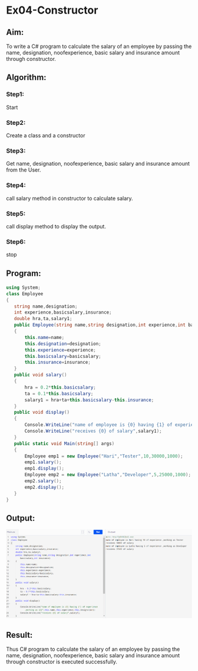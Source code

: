 # Ex04-Constructor
## Aim:
 To write a C# program to calculate the salary of an employee by passing the name, designation, noofexperience, basic salary and insurance amount through constructor.
 
 ## Algorithm:
 ### Step1: 
Start
### Step2:
Create a class and a constructor
### Step3:
Get name, designation, noofexperience, basic salary and insurance amount from the User.
### Step4:
call salary method in constructor to calculate salary.
### Step5:
call display method to display the output.
### Step6:
stop
 ## Program:
 ```c#
using System;
class Employee
{
    string name,designation;
    int experience,basicsalary,insurance;
    double hra,ta,salary1;
    public Employee(string name,string designation,int experience,int basicsalary,int insurance)
    {
        this.name=name;
        this.designation=designation;
        this.experience=experience;
        this.basicsalary=basicsalary;
        this.insurance=insurance;
    }
    public void salary()
    {
        hra = 0.2*this.basicsalary;
        ta = 0.1*this.basicsalary;
        salary1 = hra+ta+this.basicsalary-this.insurance;
    }
    public void display()
    {
        Console.WriteLine("name of employee is {0} having {1} of experience ,working as {2}",this.name,this.experience,this.designation);
        Console.WriteLine("receives {0} of salary",salary1);
    }
    public static void Main(string[] args)
    {
        Employee emp1 = new Employee("Hari","Tester",10,30000,1000);
        emp1.salary();
        emp1.display();
        Employee emp2 = new Employee("Latha","Developer",5,25000,1000);
        emp2.salary();
        emp2.display();
    }
}
 ```
 ## Output:
 ![image](https://github.com/Ganesh517/Ex04-Constructor/blob/main/c%23.png)

 ## Result:
 Thus C# program to calculate the salary of an employee by passing the name, designation, noofexperience, basic salary and insurance amount through constructor is executed successfully.
